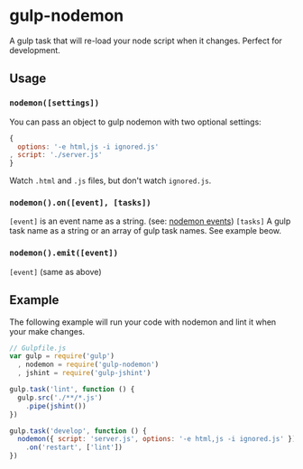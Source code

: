 gulp-nodemon
===========

A gulp task that will re-load your node script when it changes. Perfect for development.

## Usage

### **`nodemon([settings])`**

You can pass an object to gulp nodemon with two optional settings:

```javascript
{
  options: '-e html,js -i ignored.js'
, script: './server.js'
}
```

Watch `.html` and `.js` files, but don't watch `ignored.js`.

### **`nodemon().on([event], [tasks])`**

`[event]` is an event name as a string. (see: [nodemon events](https://github.com/remy/nodemon/blob/master/doc/events.md))
`[tasks]` A gulp task name as a string or an array of gulp task names. See example beow.


### **`nodemon().emit([event])`**

`[event]` (same as above)

## Example

The following example will run your code with nodemon and lint it when your make changes.

```javascript
// Gulpfile.js
var gulp = require('gulp')
  , nodemon = require('gulp-nodemon')
  , jshint = require('gulp-jshint')

gulp.task('lint', function () {
  gulp.src('./**/*.js')
    .pipe(jshint())
})

gulp.task('develop', function () {
  nodemon({ script: 'server.js', options: '-e html,js -i ignored.js' })
    .on('restart', ['lint'])
})
```
